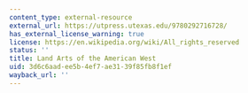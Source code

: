```yaml
---
content_type: external-resource
external_url: https://utpress.utexas.edu/9780292716728/
has_external_license_warning: true
license: https://en.wikipedia.org/wiki/All_rights_reserved
status: ''
title: Land Arts of the American West
uid: 3d6c6aad-ee5b-4ef7-ae31-39f85fb8f1ef
wayback_url: ''
---
```

